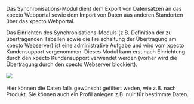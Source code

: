 Das Synchronisations-Modul dient dem Export von Datensätzen an das xpecto Webportal sowie dem Import von Daten aus anderen Standorten über das xpecto Webportal.

Das Einrichten des Synchronisations-Moduls (z.B. Definition der zu übertragenden Tabellen sowie die Freischaltung der Übertragung am xpecto Webserver) ist eine administrative Aufgabe und wird vom xpecto Kundensupport vorgenommen. Dieses Modul kann erst nach Einrichtung durch den xpecto Kundensupport verwendet werden (vorher wird die Übertragung durch den xpecto Webserver blockiert).

![](http://xpecto.github.io/docs/img/img_1421748051531.png).

Hier können die Daten falls gewünscht gefiltert weden, wie z.B. nach Produkt.
Sie können auch ein Profil anlegen z.B. nuir für bestimmte Daten.
